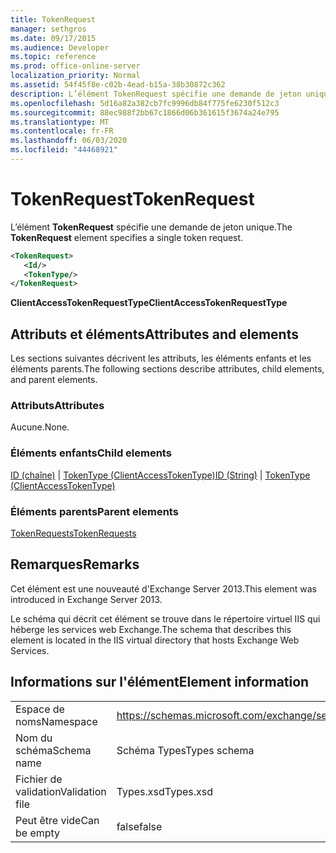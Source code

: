 ```yaml
---
title: TokenRequest
manager: sethgros
ms.date: 09/17/2015
ms.audience: Developer
ms.topic: reference
ms.prod: office-online-server
localization_priority: Normal
ms.assetid: 54f45f8e-c02b-4ead-b15a-38b30872c362
description: L’élément TokenRequest spécifie une demande de jeton unique.
ms.openlocfilehash: 5d16a82a382cb7fc9996db84f775fe6230f512c3
ms.sourcegitcommit: 88ec988f2bb67c1866d06b361615f3674a24e795
ms.translationtype: MT
ms.contentlocale: fr-FR
ms.lasthandoff: 06/03/2020
ms.locfileid: "44468921"
---
```

# <a name="tokenrequest"></a><span data-ttu-id="6ea15-103">TokenRequest</span><span class="sxs-lookup"><span data-stu-id="6ea15-103">TokenRequest</span></span>

<span data-ttu-id="6ea15-104">L’élément **TokenRequest** spécifie une demande de jeton unique.</span><span class="sxs-lookup"><span data-stu-id="6ea15-104">The **TokenRequest** element specifies a single token request.</span></span> 
  
```XML
<TokenRequest>
   <Id/>
   <TokenType/>
</TokenRequest>
```

 <span data-ttu-id="6ea15-105">**ClientAccessTokenRequestType**</span><span class="sxs-lookup"><span data-stu-id="6ea15-105">**ClientAccessTokenRequestType**</span></span>
## <a name="attributes-and-elements"></a><span data-ttu-id="6ea15-106">Attributs et éléments</span><span class="sxs-lookup"><span data-stu-id="6ea15-106">Attributes and elements</span></span>

<span data-ttu-id="6ea15-107">Les sections suivantes décrivent les attributs, les éléments enfants et les éléments parents.</span><span class="sxs-lookup"><span data-stu-id="6ea15-107">The following sections describe attributes, child elements, and parent elements.</span></span>
  
### <a name="attributes"></a><span data-ttu-id="6ea15-108">Attributs</span><span class="sxs-lookup"><span data-stu-id="6ea15-108">Attributes</span></span>

<span data-ttu-id="6ea15-109">Aucune.</span><span class="sxs-lookup"><span data-stu-id="6ea15-109">None.</span></span>
  
### <a name="child-elements"></a><span data-ttu-id="6ea15-110">Éléments enfants</span><span class="sxs-lookup"><span data-stu-id="6ea15-110">Child elements</span></span>

<span data-ttu-id="6ea15-111">[ID (chaîne)](id-string.md)  |  [TokenType (ClientAccessTokenType)](tokentype-clientaccesstokentype.md)</span><span class="sxs-lookup"><span data-stu-id="6ea15-111">[ID (String)](id-string.md) | [TokenType (ClientAccessTokenType)](tokentype-clientaccesstokentype.md)</span></span>
  
### <a name="parent-elements"></a><span data-ttu-id="6ea15-112">Éléments parents</span><span class="sxs-lookup"><span data-stu-id="6ea15-112">Parent elements</span></span>

[<span data-ttu-id="6ea15-113">TokenRequests</span><span class="sxs-lookup"><span data-stu-id="6ea15-113">TokenRequests</span></span>](tokenrequests.md)
  
## <a name="remarks"></a><span data-ttu-id="6ea15-114">Remarques</span><span class="sxs-lookup"><span data-stu-id="6ea15-114">Remarks</span></span>

<span data-ttu-id="6ea15-115">Cet élément est une nouveauté d'Exchange Server 2013.</span><span class="sxs-lookup"><span data-stu-id="6ea15-115">This element was introduced in Exchange Server 2013.</span></span>
  
<span data-ttu-id="6ea15-116">Le schéma qui décrit cet élément se trouve dans le répertoire virtuel IIS qui héberge les services web Exchange.</span><span class="sxs-lookup"><span data-stu-id="6ea15-116">The schema that describes this element is located in the IIS virtual directory that hosts Exchange Web Services.</span></span>
  
## <a name="element-information"></a><span data-ttu-id="6ea15-117">Informations sur l'élément</span><span class="sxs-lookup"><span data-stu-id="6ea15-117">Element information</span></span>

|||
|:-----|:-----|
|<span data-ttu-id="6ea15-118">Espace de noms</span><span class="sxs-lookup"><span data-stu-id="6ea15-118">Namespace</span></span>  <br/> |https://schemas.microsoft.com/exchange/services/2006/types  <br/> |
|<span data-ttu-id="6ea15-119">Nom du schéma</span><span class="sxs-lookup"><span data-stu-id="6ea15-119">Schema name</span></span>  <br/> |<span data-ttu-id="6ea15-120">Schéma Types</span><span class="sxs-lookup"><span data-stu-id="6ea15-120">Types schema</span></span>  <br/> |
|<span data-ttu-id="6ea15-121">Fichier de validation</span><span class="sxs-lookup"><span data-stu-id="6ea15-121">Validation file</span></span>  <br/> |<span data-ttu-id="6ea15-122">Types.xsd</span><span class="sxs-lookup"><span data-stu-id="6ea15-122">Types.xsd</span></span>  <br/> |
|<span data-ttu-id="6ea15-123">Peut être vide</span><span class="sxs-lookup"><span data-stu-id="6ea15-123">Can be empty</span></span>  <br/> |<span data-ttu-id="6ea15-124">false</span><span class="sxs-lookup"><span data-stu-id="6ea15-124">false</span></span>  <br/> |
   

